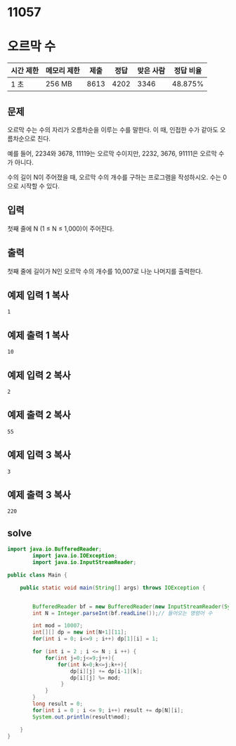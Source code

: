 # 11057

# 오르막 수

| 시간 제한 | 메모리 제한 | 제출   | 정답   | 맞은 사람 | 정답 비율   |
| ----- | ------ | ---- | ---- | ----- | ------- |
| 1 초   | 256 MB | 8613 | 4202 | 3346  | 48.875% |

## 문제

오르막 수는 수의 자리가 오름차순을 이루는 수를 말한다. 이 때, 인접한 수가 같아도 오름차순으로 친다.

예를 들어, 2234와 3678, 11119는 오르막 수이지만, 2232, 3676, 91111은 오르막 수가 아니다.

수의 길이 N이 주어졌을 때, 오르막 수의 개수를 구하는 프로그램을 작성하시오. 수는 0으로 시작할 수 있다.

## 입력

첫째 줄에 N (1 ≤ N ≤ 1,000)이 주어진다.

## 출력

첫째 줄에 길이가 N인 오르막 수의 개수를 10,007로 나눈 나머지를 출력한다.

## 예제 입력 1 복사

```
1
```

## 예제 출력 1 복사

```
10
```

## 예제 입력 2 복사

```
2
```

## 예제 출력 2 복사

```
55
```

## 예제 입력 3 복사

```
3

```

## 예제 출력 3 복사

```
220
```



## solve

```java
import java.io.BufferedReader;
        import java.io.IOException;
        import java.io.InputStreamReader;

public class Main {

    public static void main(String[] args) throws IOException {


        BufferedReader bf = new BufferedReader(new InputStreamReader(System.in)); // 키보드 입력
        int N = Integer.parseInt(bf.readLine());// 들어오는 명령어 수

        int mod = 10007;
        int[][] dp = new int[N+1][11];
        for(int i = 0; i<=9 ; i++) dp[1][i] = 1;

        for (int i = 2 ; i <= N ; i ++) {
            for(int j=0;j<=9;j++){
                for(int k=0;k<=j;k++){
                    dp[i][j] += dp[i-1][k];
                    dp[i][j] %= mod;
                 }
            }
        }
        long result = 0;
        for(int i = 0 ; i <= 9; i++) result += dp[N][i];
        System.out.println(result%mod);

    }
}
```

